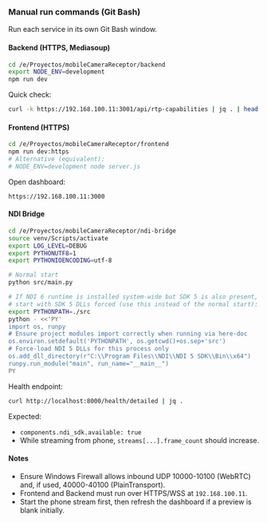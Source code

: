 ### Manual run commands (Git Bash)

Run each service in its own Git Bash window.

#### Backend (HTTPS, Mediasoup)
```bash
cd /e/Proyectos/mobileCameraReceptor/backend
export NODE_ENV=development
npm run dev
```

Quick check:
```bash
curl -k https://192.168.100.11:3001/api/rtp-capabilities | jq . | head
```

#### Frontend (HTTPS)
```bash
cd /e/Proyectos/mobileCameraReceptor/frontend
npm run dev:https
# Alternative (equivalent):
# NODE_ENV=development node server.js
```

Open dashboard:
```
https://192.168.100.11:3000
```

#### NDI Bridge
```bash
cd /e/Proyectos/mobileCameraReceptor/ndi-bridge
source venv/Scripts/activate
export LOG_LEVEL=DEBUG
export PYTHONUTF8=1
export PYTHONIOENCODING=utf-8

# Normal start
python src/main.py

# If NDI 6 runtime is installed system-wide but SDK 5 is also present,
# start with SDK 5 DLLs forced (use this instead of the normal start):
export PYTHONPATH=./src
python - <<'PY'
import os, runpy
# Ensure project modules import correctly when running via here-doc
os.environ.setdefault('PYTHONPATH', os.getcwd()+os.sep+'src')
# Force-load NDI 5 DLLs for this process only
os.add_dll_directory(r"C:\\Program Files\\NDI\\NDI 5 SDK\\Bin\\x64")
runpy.run_module("main", run_name="__main__")
PY
```

Health endpoint:
```bash
curl http://localhost:8000/health/detailed | jq .
```

Expected:
- `components.ndi_sdk.available: true`
- While streaming from phone, `streams[...].frame_count` should increase.

#### Notes
- Ensure Windows Firewall allows inbound UDP 10000-10100 (WebRTC) and, if used, 40000-40100 (PlainTransport).
- Frontend and Backend must run over HTTPS/WSS at `192.168.100.11`.
- Start the phone stream first, then refresh the dashboard if a preview is blank initially.


